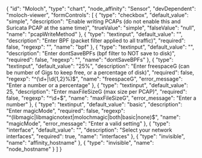 {
    "id": "Moloch",
    "type": "chart",
    "node_affinity": "Sensor",
    "devDependent": "moloch-viewer",
    "formControls": [
        {
          "type": "checkbox",
          "default_value": "simple",
          "description": "Enable writing PCAPs (do not enable this and Suricata PCAP at the same time)",
          "trueValue": "simple",
          "falseValue": "null",
          "name": "pcapWriteMethod"
        },
        {
          "type": "textinput",
          "default_value": "",
          "description": "Enter BPF (packet filter applied to all traffic)",
          "required": false,
          "regexp": "",
          "name": "bpf"
        },
        {
          "type": "textinput",
          "default_value": "",
          "description": "Enter dontSaveBPFs (bpf filter to NOT save to disk)",
          "required": false,
          "regexp": "",
          "name": "dontSaveBPFs"
        },
        {
          "type": "textinput",
          "default_value": "25%",
          "description": "Enter freespaceG (can be number of Gigs to keep free, or a percentage of disk)",
          "required": false,
          "regexp": "^(\\d+|\\d{1,2}%)$",
          "name": "freespaceG",
          "error_message": "Enter a number or a percentage"
        },
        {
          "type": "textinput",
          "default_value": 25,
          "description": "Enter maxFileSizeG (max size per PCAP)",
          "required": false,
          "regexp": "^\\d+$",
          "name": "maxFileSizeG",
          "error_message": "Enter a number"
        },
        {
          "type": "textinput",
          "default_value": "basic",
          "description": "Enter magicMode",
          "required": false,
          "regexp": "^(libmagic|libmagicnotext|molochmagic|both|basic|none)$",
          "name": "magicMode",
          "error_message": "Enter a valid setting"
        },
        {
          "type": "interface",
          "default_value": "",
          "description": "Select your network interfaces",
          "required": true,
          "name": "interfaces"
      },
      {
        "type": "invisible",
        "name": "affinity_hostname"
      },
      {
        "type": "invisible",
        "name": "node_hostname"
      }
    ]
}

